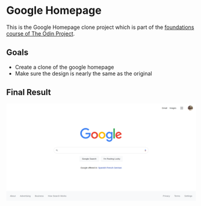 # Google Homepage

This is the Google Homepage clone project which is part of the [foundations
course of The Odin Project](https://www.theodinproject.com/paths/foundations/courses/foundations).

## Goals
- Create a clone of the google homepage
- Make sure the design is nearly the same as the original

## Final Result
![final result of the google search page clone](./src/assets/result.png)
